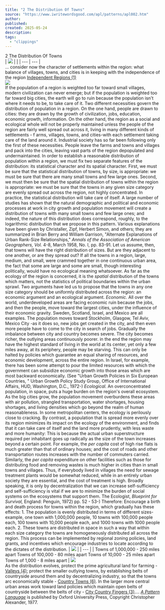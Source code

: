 ```yaml
---
title: "2 The Distribution Of Towns"
source: "https://www.iwritewordsgood.com/apl/patterns/apl002.htm"
author:
published:
created: 2025-05-24
description:
tags:
  - "clippings"
---
```

2 The Distribution Of Towns  
| ![](https://www.iwritewordsgood.com/apl/images/002photo.jpg) |  | | --- | --- |  
... consider now the character of settlements within the region: what balance of villages, towns, and cities is in keeping with the independence of the region [Independent Regions (1)](https://www.iwritewordsgood.com/apl/patterns/apl001.htm)  
![](https://www.iwritewordsgood.com/apl/images/threedots.gif)  
If the population of a region is weighted too far toward small villages, modern civilization can never emerge; but if the population is weighted too far toward big cities, the earth will go to ruin because the population isn't where it needs to be, to take care of it.  Two different necessities govern the distribution of population in a region. On the one hand, people are drawn to cities: they are drawn by the growth of civilization, jobs, education, economic growth, information. On the other hand, the region as a social and ecological whole will not be properly maintained unless the people of the region are fairly well spread out across it, living in many different kinds of settlements - f arms, villages, towns, and cities-with each settlement taking care of the land around it. Industrial society has so far been following only the first of these necessities. People leave the farms and towns and villages and pack into the cities, leaving vast parts of the region depopulated and undermaintained.  In order to establish a reasonable distribution of population within a region, we must fix two separate features of the distribution: its statistical character and its spatial character. First, we must be sure that the statistical distribution of towns, by size, is appropriate: we must be sure that there are many small towns and few large ones. Second, we must then be sure that the spatial distribution of towns within the region is appropriate: we must be sure that the towns in any given size category are evenly spread out across the region, not highly concentrated.  In practice, the statistical distribution will take care of itself. A large number of studies has shown that the natural demographic and political and economic processes at work in city growth and population movement will create a distribution of towns with many small towns and few large ones; and indeed, the nature of this distribution does correspond, roughly, to the logarithmic distribution that we propose in this pattern. Various explanations have been given by Christaller, Zipf, Herbert Simon, and others; they are summarized in Brian Berry and William Garrison, "Alternate Explanations of Urban Rank-Size Relationships," *Annals of the Association of American Geographers, Vol.* 4-8, March 1958, No. I, pp. 83-91.  Let us assume, then, that towns will have the right distribution of sizes. But are they adjacent to one another, or are they spread out? If all the towns in a region, large, medium, and small, were crammed together in one continuous urban area, the fact that some are large and some are small, though interesting politically, would have no ecological meaning whatsoever. As far as the ecology of the region is concerned, it is the *spatial* distribution of the towns which matters, not the statistics of political boundaries within the urban sprawl. Two arguments have led us to propose that the towns in any one size category should be uniformly distributed across the region: an economic argument and an ecological argument.  *Economic.* All over the world, underdeveloped areas are facing economic ruin because the jobs, and then the people, move toward the largest cities, under the influence of their economic gravity. Sweden, Scotland, Israel, and Mexico are all examples. The population moves toward Stockholm, Glasgow, Tel Aviv, Mexico City -as it does so, new jobs get created in the city, and then even more people have to come to the city in search of jobs. Gradually the imbalance between city and country becomes severe. The city becomes richer, the outlying areas continuously poorer. in the end the region may have the highest standard of living in the world at its center, yet only a few miles away, at its periphery, people may be starving. This can only be halted by policies which guarantee an equal sharing of resources, and economic development, across the entire region. In Israel, for example, there has been some attempt to pour the limited resources with which the government can subsidize economic growth into those areas which are most backward economically. (See "Urban Growth Policies in Six European Countries, " Urban Growth Policy Study Group, Office of International Affairs, HUD, Washington, D.C., 1972-)  *Ecological.* An overconcentrated population, in space, puts a huge burden on the region's overall ecosystem. As the big cities grow, the population movement overburdens these areas with air pollution, strangled transportation, water shortages, housing shortages, and living densities which go beyond the realm of human reasonableness. In some metropolitan centers, the ecology is perilously close to cracking. By contrast, a population that is spread more evenly over its region minimizes its impact on the ecology of the environment, and finds that it can take care of itself and the land more prudently, with less waste and more humanity: This is because the actual urban superstructure required per inhabitant goes up radically as the size of the town increases beyond a certain point. For example, the *per capita* cost of high rise flats is much greater than that of ordinary houses; and the cost of roads and other transportation routes increases with the number of commuters carried. Similarly, the *per capita* expenditure on other facilities such as those for distributing food and removing wastes is much higher in cities than in small towns and villages. Thus, if everybody lived in villages the need for sewage treatment plants would be somewhat reduced, while in an entirely urban society they are essential, and the cost of treatment is high. Broadly speaking, it is only by decentralization that we can increase self-sufficiency and self-sufficiency is vital if we are to minimize the burden of social systems on the ecosystems that support them. The Ecologist, *Blueprint for Survival,* England: Penguin, 1972) pp. 52 - 53-)  Therefore:  Encourage a birth and death process for towns within the region, which gradually has these effects: 1. The population is evenly distributed in terms of different sizes- example, one town with 1,000,000 people, 10 towns with 100,000 people each, 100 towns with 10,000 people each, and 1000 towns with 1000 people each. 2. These towns are distributed in space in such a way that within each size category the towns are homogeneously distributed all across the region.  This process can be implemented by regional zoning policies, land grants, and incentives which encourage industries to locate according to the dictates of the distribution. 
| 
![](https://www.iwritewordsgood.com/apl/images/002diagram.gif) 
| | --- | | 
Towns of 1,000,000 - 250 miles apart   Towns of 100,000 - 80 miles apart   Towns of 10,000 - 25 miles apart   Towns of 1,000 - 8 miles apart 
| 
![](https://www.iwritewordsgood.com/apl/images/threedots.gif)  
As the distribution evolves, protect the prime agricultural land for farming - [Valleys (4)](https://www.iwritewordsgood.com/apl/patterns/apl004.htm); protect the smaller outlying towns, by establishing belts of countryside around them and by decentralizing industry, so that the towns arc economically stable - [Country Towns (6)](https://www.iwritewordsgood.com/apl/patterns/apl006.htm). In the larger more central urban areas work toward land policies which maintain open belts of countryside between the belts of city - [City Country Fingers (3)](https://www.iwritewordsgood.com/apl/patterns/apl003.htm)....      *[A Pattern Language](http://www.amazon.com/exec/obidos/ASIN/0195019199/qid=1013358264/sr=8-1/ref=sr_8_3_1/103-3258309-9162211)* is published by Oxford University Press, Copyright Christopher Alexander, 1977.
